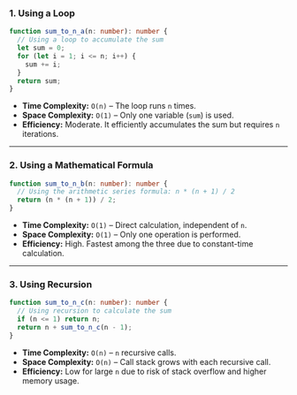 ### **1. Using a Loop**  
```ts
function sum_to_n_a(n: number): number {
  // Using a loop to accumulate the sum
  let sum = 0;
  for (let i = 1; i <= n; i++) {
    sum += i;
  }
  return sum;
}
```

- **Time Complexity:** `O(n)` – The loop runs `n` times.  
- **Space Complexity:** `O(1)` – Only one variable (`sum`) is used.  
- **Efficiency:** Moderate. It efficiently accumulates the sum but requires `n` iterations.  

---

### **2. Using a Mathematical Formula**  
```ts
function sum_to_n_b(n: number): number {
  // Using the arithmetic series formula: n * (n + 1) / 2
  return (n * (n + 1)) / 2;
}
```

- **Time Complexity:** `O(1)` – Direct calculation, independent of `n`.  
- **Space Complexity:** `O(1)` – Only one operation is performed.  
- **Efficiency:** High. Fastest among the three due to constant-time calculation.  

---

### **3. Using Recursion**  
```ts
function sum_to_n_c(n: number): number {
  // Using recursion to calculate the sum
  if (n <= 1) return n;
  return n + sum_to_n_c(n - 1);
}
```

- **Time Complexity:** `O(n)` – `n` recursive calls.  
- **Space Complexity:** `O(n)` – Call stack grows with each recursive call.  
- **Efficiency:** Low for large `n` due to risk of stack overflow and higher memory usage.  
